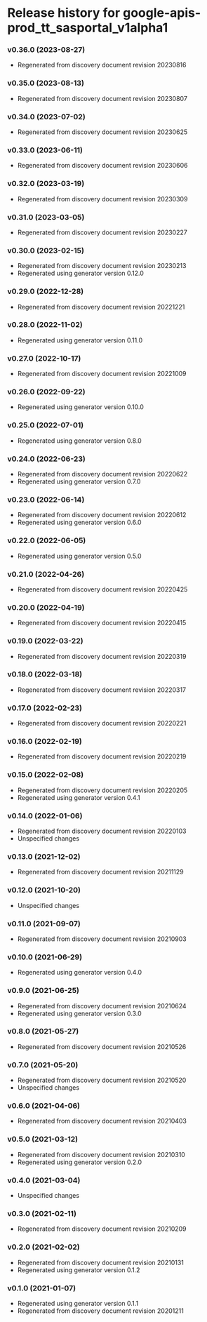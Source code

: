# Release history for google-apis-prod_tt_sasportal_v1alpha1

### v0.36.0 (2023-08-27)

* Regenerated from discovery document revision 20230816

### v0.35.0 (2023-08-13)

* Regenerated from discovery document revision 20230807

### v0.34.0 (2023-07-02)

* Regenerated from discovery document revision 20230625

### v0.33.0 (2023-06-11)

* Regenerated from discovery document revision 20230606

### v0.32.0 (2023-03-19)

* Regenerated from discovery document revision 20230309

### v0.31.0 (2023-03-05)

* Regenerated from discovery document revision 20230227

### v0.30.0 (2023-02-15)

* Regenerated from discovery document revision 20230213
* Regenerated using generator version 0.12.0

### v0.29.0 (2022-12-28)

* Regenerated from discovery document revision 20221221

### v0.28.0 (2022-11-02)

* Regenerated using generator version 0.11.0

### v0.27.0 (2022-10-17)

* Regenerated from discovery document revision 20221009

### v0.26.0 (2022-09-22)

* Regenerated using generator version 0.10.0

### v0.25.0 (2022-07-01)

* Regenerated using generator version 0.8.0

### v0.24.0 (2022-06-23)

* Regenerated from discovery document revision 20220622
* Regenerated using generator version 0.7.0

### v0.23.0 (2022-06-14)

* Regenerated from discovery document revision 20220612
* Regenerated using generator version 0.6.0

### v0.22.0 (2022-06-05)

* Regenerated using generator version 0.5.0

### v0.21.0 (2022-04-26)

* Regenerated from discovery document revision 20220425

### v0.20.0 (2022-04-19)

* Regenerated from discovery document revision 20220415

### v0.19.0 (2022-03-22)

* Regenerated from discovery document revision 20220319

### v0.18.0 (2022-03-18)

* Regenerated from discovery document revision 20220317

### v0.17.0 (2022-02-23)

* Regenerated from discovery document revision 20220221

### v0.16.0 (2022-02-19)

* Regenerated from discovery document revision 20220219

### v0.15.0 (2022-02-08)

* Regenerated from discovery document revision 20220205
* Regenerated using generator version 0.4.1

### v0.14.0 (2022-01-06)

* Regenerated from discovery document revision 20220103
* Unspecified changes

### v0.13.0 (2021-12-02)

* Regenerated from discovery document revision 20211129

### v0.12.0 (2021-10-20)

* Unspecified changes

### v0.11.0 (2021-09-07)

* Regenerated from discovery document revision 20210903

### v0.10.0 (2021-06-29)

* Regenerated using generator version 0.4.0

### v0.9.0 (2021-06-25)

* Regenerated from discovery document revision 20210624
* Regenerated using generator version 0.3.0

### v0.8.0 (2021-05-27)

* Regenerated from discovery document revision 20210526

### v0.7.0 (2021-05-20)

* Regenerated from discovery document revision 20210520
* Unspecified changes

### v0.6.0 (2021-04-06)

* Regenerated from discovery document revision 20210403

### v0.5.0 (2021-03-12)

* Regenerated from discovery document revision 20210310
* Regenerated using generator version 0.2.0

### v0.4.0 (2021-03-04)

* Unspecified changes

### v0.3.0 (2021-02-11)

* Regenerated from discovery document revision 20210209

### v0.2.0 (2021-02-02)

* Regenerated from discovery document revision 20210131
* Regenerated using generator version 0.1.2

### v0.1.0 (2021-01-07)

* Regenerated using generator version 0.1.1
* Regenerated from discovery document revision 20201211

